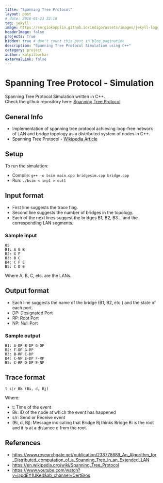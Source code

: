 ```yaml
---
title: "Spanning Tree Protocol"
layout: post
# date: 2016-01-23 22:10
tag: jekyll
image: https://sergiokopplin.github.io/indigo/assets/images/jekyll-logo-light-solid.png
headerImage: false
projects: true
hidden: true # don't count this post in blog pagination
description: "Spanning Tree Protocol Simulation using C++"
category: project
author: kalpitborkar
externalLink: false
---
```


# Spanning Tree Protocol - Simulation
Spanning Tree Protocol Simulation written in C++.\
Check the github repository here: [Spanning Tree Protocol](https://github.com/kalpitborkar/Spanning-Tree-Protocol-Simulation)
## General Info
- Implementation of spanning tree protocol achieving loop-free network of LAN and bridge topology as a distributed system of nodes in C++.
- Spanning Tree Protocol - [Wikipedia Article](https://en.wikipedia.org/wiki/Spanning_Tree_Protocol)

## Setup
To run the simulation:
- Compile:  ```g++ -o bsim main.cpp bridgesim.cpp bridge.cpp```
- Run:      ```./bsim < inp1 > out1```

## Input format
- First line suggests the trace flag.
- Second line suggests the number of bridges in the topology.
- Each of the next lines suggest the bridges B1, B2, B3... and the corresponding LAN segments.
### Sample input
```
05
B1: A G B
B2: G F
B3: B C
B4: C F E
B5: C D E
```
Where A, B, C, etc. are the LANs.

## Output format
- Each line suggests the name of the bridge (B1, B2, etc.) and the state of each port.
- DP: Designated Port
- RP: Root Port
- NP: Null Port

### Sample output
```
B1: A-DP B-DP G-DP
B2: F-DP G-RP
B3: B-RP C-DP
B4: C-NP E-DP F-RP
B5: C-RP D-DP E-NP
```


## Trace format
```
t s|r Bk (Bi, d, Bj)
```
Where:
- t:           Time of the event
- Bk:          ID of the node at which the event has happened
- s/r:         Send or Receive event
- (Bi, d, Bj): Message indicating that Bridge Bj thinks Bridge Bi is the root and it is at a distance d from the root.

## References
- https://www.researchgate.net/publication/238778689_An_Algorithm_for_Distributed_computation_of_a_Spanning_Tree_in_an_Extended_LAN
- https://en.wikipedia.org/wiki/Spanning_Tree_Protocol
- https://www.youtube.com/watch?v=japdEY1UKe4&ab_channel=CertBros
